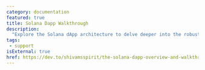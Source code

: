 ```yaml
---
category: documentation
featured: true
title: Solana Dapp Walkthrough
description:
  "Explore the Solana dApp architecture to delve deeper into the robust ecosystem of Solana's development framework."
tags:
 - support
isExternal: true
href: https://dev.to/shivamsspirit/the-solana-dapp-overview-and-walkthrough-2anh
---
```


